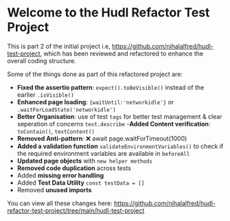 # Welcome to the Hudl Refactor Test Project #

This is part 2 of the initial project i.e, https://github.com/nihalalfred/hudl-test-project, which has been reviewed and refactored to enhance the overall coding structure.

Some of the things done as part of this refactored project are:
- **Fixed the assertio pattern**: `expect().toBeVisible()` instead of the earlier `.isVisible()`
- **Enhanced page loading**: `{waitUntil:'networkidle'}` or `.waitForLoadState('networkidle')`
- **Better Organisation**: use of test `tags` for better test management & clear seperation of concerns `test.describe`
-**Added Content verification**: `toContain()`, `textContent()`
- **Removed Anti-pattern**: ❌ await page.waitForTimeout(1000) 
- **Added a validation function** `validateEnvironmentVariables()` to check if the required environment variables are available in `beforeAll`
- **Updated page objects** with `new helper methods`
- **Removed code duplication** across tests
- Added **missing error handling**
- Added **Test Data Utility** `const testData = []`
- Removed **unused imports**

You can view all these changes here: https://github.com/nihalalfred/hudl-refactor-test-project/tree/main/hudl-test-project

